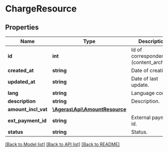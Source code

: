 # ChargeResource

## Properties
Name | Type | Description | Notes
------------ | ------------- | ------------- | -------------
**id** | **int** | Id of correspondence (content_archive). | [optional] 
**created_at** | **string** | Date of creation. | [optional] 
**updated_at** | **string** | Date of last update. | [optional] 
**lang** | **string** | Language code. | [optional] 
**description** | **string** | Description. | [optional] 
**amount_incl_vat** | [**\Ageras\Api\AmountResource**](AmountResource.md) |  | [optional] 
**ext_payment_id** | **string** | External payment id. | [optional] 
**status** | **string** | Status. | [optional] 

[[Back to Model list]](../README.md#documentation-for-models) [[Back to API list]](../README.md#documentation-for-api-endpoints) [[Back to README]](../README.md)



